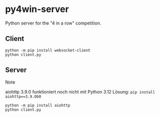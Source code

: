 # py4win-server

Python server for the "4 in a row" competition.

## Client

```shell
python -m pip install websocket-client
python client.py
```

## Server

> [!NOTE]
> aiohttp 3.9.0 funktioniert noch nicht mit Python 3.12
> Lösung: `pip install aiohttp==3.9.0b0`

```shell
python -m pip install aiohttp
python client.py
```
